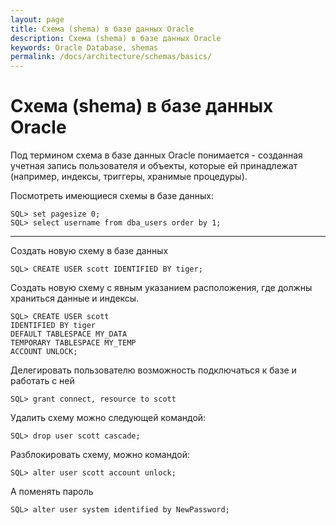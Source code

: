 ```yaml
---
layout: page
title: Схема (shema) в базе данных Oracle
description: Схема (shema) в базе данных Oracle
keywords: Oracle Database, shemas
permalink: /docs/architecture/schemas/basics/
---
```


# Схема (shema) в базе данных Oracle

Под термином схема в базе данных Oracle понимается - созданная учетная запись пользователя и объекты, которые ей принадлежат (например, индексы, триггеры, хранимые процедуры).

Посмотреть имеющиеся схемы в базе данных:

    SQL> set pagesize 0;
    SQL> select username from dba_users order by 1;

---

Создать новую схему в базе данных

    SQL> CREATE USER scott IDENTIFIED BY tiger;

Создать новую схему с явным указанием расположения, где должны храниться данные и индексы.

    SQL> CREATE USER scott
    IDENTIFIED BY tiger
    DEFAULT TABLESPACE MY_DATA
    TEMPORARY TABLESPACE MY_TEMP
    ACCOUNT UNLOCK;

Делегировать пользователю возможность подключаться к базе и работать с ней

    SQL> grant connect, resource to scott

Удалить схему можно следующей командой:

    SQL> drop user scott cascade;

Разблокировать схему, можно командой:

    SQL> alter user scott account unlock;

А поменять пароль

    SQL> alter user system identified by NewPassword;
